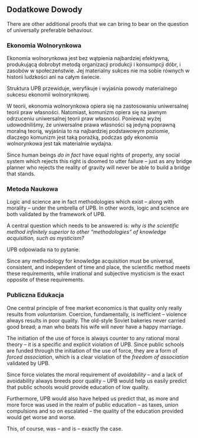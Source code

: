 ## Dodatkowe Dowody

There are other additional proofs that we can bring to bear on the question of universally preferable behaviour.

### Ekonomia Wolnorynkowa

Ekonomia wolnorynkowa jest bez wątpienia najbardziej efektywną, produkującą dobrobyt metodą organizacji produkcji i konsumpcji dóbr, i zasobów w społeczeństwie. Jej materialny sukces nie ma sobie równych w historii ludzkości ani na całym świecie.

Struktura UPB przewiduje, weryfikuje i wyjaśnia powody materialnego sukcesu ekonomii wolnorynkowej.

W teorii, ekonomia wolnorynkowa opiera się na zastosowaniu uniwersalnej teorii praw własności. Natomiast, komunizm opiera się na jawnym odrzuceniu uniwersalnej teorii praw własności. Ponieważ wyżej udowodniliśmy, że uniwersalne prawa własności są jedyną poprawną moralną teorią, wyjaśnia to na najbardziej podstawowym poziomie, dlaczego komunizm jest taką porażką, podczas gdy ekonomia wolnorynkowa jest tak materialnie wydajna.

Since human beings *do in fact* have equal rights of property, any social system which rejects this right is doomed to utter failure – just as any bridge planner who rejects the reality of gravity will never be able to build a bridge that stands.

### Metoda Naukowa

Logic and science are in fact methodologies which exist – along with morality – under the umbrella of UPB. In other words, logic and science are both validated by the framework of UPB.

A central question which needs to be answered is: *why is the scientific method infinitely superior to other “methodologies” of knowledge acquisition, such as mysticism?*

UPB odpowiada na to pytanie.

Since any methodology for knowledge acquisition must be universal, consistent, and independent of time and place, the scientific method meets these requirements, while irrational and subjective mysticism is the exact opposite of these requirements.

### Publiczna Edukacja

One central principle of free market economics is that quality only really results from *voluntarism*. Coercion, fundamentally, is inefficient – violence always results in poor quality. The old-style Soviet bakeries never carried good bread; a man who beats his wife will never have a happy marriage.

The initiation of the use of force is always counter to any rational moral theory – it is a specific and explicit violation of UPB. Since public schools are funded through the initiation of the use of force, they are a form of *forced association*, which is a clear violation of the *freedom of association* validated by UPB.

Since force violates the moral requirement of *avoidability* – and a lack of avoidability always breeds poor quality – UPB would help us easily predict that public schools would provide education of low quality.

Furthermore, UPB would also have helped us predict that, as more and more force was used in the realm of public education – as taxes, union compulsions and so on escalated – the quality of the education provided would get worse and worse.

This, of course, was – and is – exactly the case.